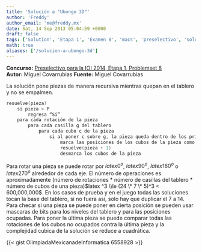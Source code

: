 ```yaml
---
title: 'Solución a "Ubongo 3D"'
author: 'Freddy'
author_email: 'me@freddy.mx'
date: Sat, 14 Sep 2013 05:04:59 +0000
draft: false
tags: ['Solution', 'Etapa 1', 'Examen 8', 'macs', 'preselectivo', 'solución', 'Soluciones Preselectivo 2014']
math: true
aliases: ['/solucion-a-ubongo-3d']
---
```


**Concurso:** [Preselectivo para la IOI 2014, Etapa 1, Problemset 8](https://omegaup.com/arena/problem/ubongo-3d) **Autor:** Miguel Covarrubias **Fuente:** Miguel Covarrubias

La solución pone piezas de manera recursiva mientras quepan en el tablero y no se empalmen.

```cpp
resuelve(pieza)
    si pieza > P
        regresa “Si”
    para cada rotación de la pieza
        para cada casilla g del tablero
            para cada cubo c de la pieza
                si al poner c sobre g, la pieza queda dentro de los primeros 2 niveles del tablero y no se empalma con otra pieza ya puesta entonces
                    marca las posiciones de los cubos de la pieza como ocupados
                    resuelve(pieza + 1)
                    desmarca los cubos de la pieza
```

Para rotar una pieza se puede rotar por $latex 0^o$, $latex 90^o$, $latex 180^o$ o $latex 270^o$ alrededor de cada eje. El número de operaciones es aproximadamente (número de rotaciones \* número de casillas del tablero \* número de cubos de una pieza)$latex ^3 \\le (24 \* 7 \* 5)^3 < 600,000,000$. En los casos de prueba y en el juego todas las soluciones tocan la base del tablero, si no fuera así, solo hay que duplicar el 7 a 14. Para checar si una pieza se puede poner en cierta posición se pueden usar mascaras de bits para los niveles del tablero y para las posiciones ocupadas. Para poner la última pieza se puede comparar todas las rotaciones de los cubos no ocupados contra la última pieza y la complejidad cubica de la solución se reduce a cuadrática.

{{< gist OlimpiadaMexicanadeInformatica 6558928 >}}